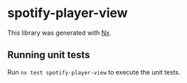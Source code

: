 # spotify-player-view

This library was generated with [Nx](https://nx.dev).

## Running unit tests

Run `nx test spotify-player-view` to execute the unit tests.

